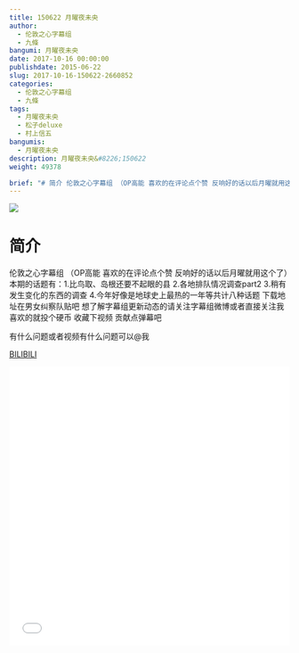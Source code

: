 ```yaml
---
title: 150622 月曜夜未央
author: 
  - 伦敦之心字幕组
  - 九條
bangumi: 月曜夜未央
date: 2017-10-16 00:00:00
publishdate: 2015-06-22
slug: 2017-10-16-150622-2660852
categories: 
  - 伦敦之心字幕组
  - 九條
tags: 
  - 月曜夜未央
  - 松子deluxe
  - 村上信五
bangumis: 
  - 月曜夜未央
description: 月曜夜未央&#8226;150622
weight: 49378

brief: "# 简介 伦敦之心字幕组 （OP高能 喜欢的在评论点个赞 反响好的话以后月曜就用这个了）本期的话题有：1.比鸟取、岛根还要不起眼的县 2.各地排队情况调查part2 3.稍有发生变化的东西的调查 4.今年好像是地球史上最热的一年等共计八种话题 下载地址在男女纠察队贴吧 想了解字幕组更新动态的请关注字幕组微博或者直接关注我 喜欢的就投个硬币 收藏下视频 贡献点弹幕吧 有什么问题或者视频有什么问题可以@我"
---
```


![](https://i.imgur.com/muw0FEt.jpg)

# 简介  
伦敦之心字幕组 （OP高能 喜欢的在评论点个赞 反响好的话以后月曜就用这个了）本期的话题有：1.比鸟取、岛根还要不起眼的县 2.各地排队情况调查part2 3.稍有发生变化的东西的调查 4.今年好像是地球史上最热的一年等共计八种话题 下载地址在男女纠察队贴吧 想了解字幕组更新动态的请关注字幕组微博或者直接关注我 喜欢的就投个硬币 收藏下视频 贡献点弹幕吧


有什么问题或者视频有什么问题可以@我

  [BILIBILI](https://www.bilibili.com/video/av2660852/)


<div class="vcontainer">  <iframe class='video' src="//www.bilibili.com/blackboard/player.html?aid=2660852" width="100%" height="500" frameborder="0" allowfullscreen="allowfullscreen"></iframe></div>

